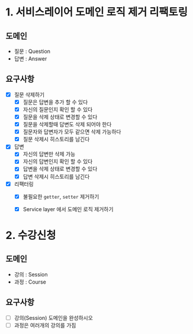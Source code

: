 # 1. 서비스레이어 도메인 로직 제거 리팩토링
## 도메인
- 질문 : Question
- 답변 : Answer 

## 요구사항
- [X] 질문 삭제하기
  - [X] 질문은 답변을 추가 할 수 있다
  - [X] 자신의 질문인지 확인 할 수 있다
  - [X] 질문을 삭제 상태로 변경할 수 있다
  - [X] 질문을 삭제할때 답변도 삭제 되어야 한다
  - [X] 질문자와 답변자가 모두 같으면 삭제 가능하다
  - [X] 질문 삭제시 히스토리를 남긴다 
- [X] 답변
  - [X] 자신의 답변만 삭제 가능
  - [X] 자신의 답변인지 확인 할 수 있다
  - [X] 답변을 삭제 상태로 변경할 수 있다
  - [X] 답변 삭제시 히스토리를 남긴다
- [X] 리팩터링 
  - [X] 불필요한 `getter`, `setter` 제거하기 
  - [X] Service layer 에서 도메인 로직 제거하기
                                              

# 2. 수강신청 
## 도메인
- 강의 : Session
- 과정 : Course

## 요구사항
- [ ] 강의(Session) 도메인을 완성하시오
- [ ] 과정은 여러개의 강의를 가짐 
